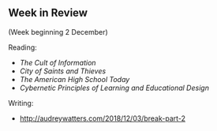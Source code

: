 ## Week in Review
(Week beginning 2 December)

Reading:
* _The Cult of Information_
* _City of Saints and Thieves_
* _The American High School Today_
* _Cybernetic Principles of Learning and Educational Design_

Writing:
* http://audreywatters.com/2018/12/03/break-part-2
